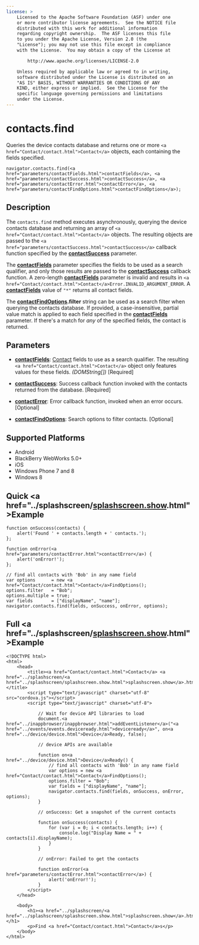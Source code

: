 ```yaml
---
license: >
    Licensed to the Apache Software Foundation (ASF) under one
    or more contributor license agreements.  See the NOTICE file
    distributed with this work for additional information
    regarding copyright ownership.  The ASF licenses this file
    to you under the Apache License, Version 2.0 (the
    "License"); you may not use this file except in compliance
    with the License.  You may obtain a copy of the License at

        http://www.apache.org/licenses/LICENSE-2.0

    Unless required by applicable law or agreed to in writing,
    software distributed under the License is distributed on an
    "AS IS" BASIS, WITHOUT WARRANTIES OR CONDITIONS OF ANY
    KIND, either express or implied.  See the License for the
    specific language governing permissions and limitations
    under the License.
---
```


# contacts.find

Queries the device contacts database and returns one or more `<a href="Contact/contact.html">Contact</a>`
objects, each containing the fields specified.

    navigator.contacts.find(<a href="parameters/contactFields.html">contactFields</a>, <a href="parameters/contactSuccess.html">contactSuccess</a>, <a href="parameters/contactError.html">contactError</a>, <a href="parameters/contactFindOptions.html">contactFindOptions</a>);

## Description

The `contacts.find` method executes asynchronously, querying the
device contacts database and returning an array of `<a href="Contact/contact.html">Contact</a>` objects.
The resulting objects are passed to the `<a href="parameters/contactSuccess.html">contactSuccess</a>` callback
function specified by the __<a href="parameters/contactSuccess.html">contactSuccess</a>__ parameter.

The __<a href="parameters/contactFields.html">contactFields</a>__ parameter specifies the fields to be used as a
search qualifier, and only those results are passed to the
__<a href="parameters/contactSuccess.html">contactSuccess</a>__ callback function.  A zero-length __<a href="parameters/contactFields.html">contactFields</a>__
parameter is invalid and results in
`<a href="Contact/contact.html">Contact</a>Error.INVALID_ARGUMENT_ERROR`. A __<a href="parameters/contactFields.html">contactFields</a>__ value of
`"*"` returns all contact fields.

The __<a href="parameters/contactFindOptions.html">contactFindOptions</a>.filter__ string can be used as a search
filter when querying the contacts database.  If provided, a
case-insensitive, partial value match is applied to each field
specified in the __<a href="parameters/contactFields.html">contactFields</a>__ parameter.  If there's a match for
_any_ of the specified fields, the contact is returned.

## Parameters

- __<a href="parameters/contactFields.html">contactFields</a>__: <a href="Contact/contact.html">Contact</a> fields to use as a search qualifier. The resulting `<a href="Contact/contact.html">Contact</a>` object only features values for these fields. _(DOMString[])_ [Required]

- __<a href="parameters/contactSuccess.html">contactSuccess</a>__: Success callback function invoked with the contacts returned from the database. [Required]

- __<a href="parameters/contactError.html">contactError</a>__: Error callback function, invoked when an error occurs. [Optional]

- __<a href="parameters/contactFindOptions.html">contactFindOptions</a>__: Search options to filter contacts. [Optional]

## Supported Platforms

- Android
- BlackBerry WebWorks 5.0+
- iOS
- Windows Phone 7 and 8
- Windows 8

## Quick <a href="../splashscreen/<a href="../splashscreen/splashscreen.show.html">splashscreen.show</a>.html">Example</a>

    function onSuccess(contacts) {
        alert('Found ' + contacts.length + ' contacts.');
    };

    function onError(<a href="parameters/contactError.html">contactError</a>) {
        alert('onError!');
    };

    // find all contacts with 'Bob' in any name field
    var options      = new <a href="Contact/contact.html">Contact</a>FindOptions();
    options.filter   = "Bob";
    options.multiple = true;
    var fields       = ["displayName", "name"];
    navigator.contacts.find(fields, onSuccess, onError, options);

## Full <a href="../splashscreen/<a href="../splashscreen/splashscreen.show.html">splashscreen.show</a>.html">Example</a>

    <!DOCTYPE html>
    <html>
        <head>
            <title><a href="Contact/contact.html">Contact</a> <a href="../splashscreen/<a href="../splashscreen/splashscreen.show.html">splashscreen.show</a>.html">Example</a></title>
            <script type="text/javascript" charset="utf-8" src="cordova.js"></script>
            <script type="text/javascript" charset="utf-8">

                // Wait for device API libraries to load
                document.<a href="../inappbrowser/inappbrowser.html">addEventListener</a>("<a href="../events/events.deviceready.html">deviceready</a>", on<a href="../device/device.html">Device</a>Ready, false);

                // device APIs are available

                function on<a href="../device/device.html">Device</a>Ready() {
                    // find all contacts with 'Bob' in any name field
                    var options = new <a href="Contact/contact.html">Contact</a>FindOptions();
                    options.filter = "Bob";
                    var fields = ["displayName", "name"];
                    navigator.contacts.find(fields, onSuccess, onError, options);
                }

                // onSuccess: Get a snapshot of the current contacts

                function onSuccess(contacts) {
                    for (var i = 0; i < contacts.length; i++) {
                        console.log("Display Name = " + contacts[i].displayName);
                    }
                }

                // onError: Failed to get the contacts

                function onError(<a href="parameters/contactError.html">contactError</a>) {
                    alert('onError!');
                }
            </script>
        </head>

        <body>
            <h1><a href="../splashscreen/<a href="../splashscreen/splashscreen.show.html">splashscreen.show</a>.html">Example</a></h1>
            <p>Find <a href="Contact/contact.html">Contact</a>s</p>
        </body>
    </html>
